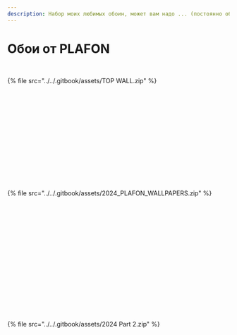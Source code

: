 ```yaml
---
description: Набор моих любимых обоин, может вам надо ... (постоянно обновляется)
---
```


# Обои от PLAFON

<figure><img src="../../.gitbook/assets/Снимок экрана от 2023-06-10 10-15-14.png" alt=""><figcaption></figcaption></figure>

<figure><img src="../../.gitbook/assets/Снимок экрана от 2024-11-23 11-04-16.png" alt=""><figcaption></figcaption></figure>

{% file src="../../.gitbook/assets/TOP WALL.zip" %}

<div><figure><img src="../../.gitbook/assets/wallhaven-jxrkky.jpg" alt=""><figcaption></figcaption></figure> <figure><img src="../../.gitbook/assets/diablo_4_iv_lilith_2023_video_game-wallpaper-5120x2160.jpg" alt=""><figcaption></figcaption></figure> <figure><img src="../../.gitbook/assets/aloy_horizon_forbidden_west_video_game_2-wallpaper-3440x1440.jpg" alt=""><figcaption></figcaption></figure> <figure><img src="../../.gitbook/assets/1298340.jpg" alt=""><figcaption></figcaption></figure> <figure><img src="../../.gitbook/assets/background.png" alt=""><figcaption></figcaption></figure> <figure><img src="../../.gitbook/assets/Endy_vector_EOS-planet.png" alt=""><figcaption></figcaption></figure> <figure><img src="../../.gitbook/assets/Endy_vector_watching.png" alt=""><figcaption></figcaption></figure> <figure><img src="../../.gitbook/assets/Firefox_wallpaperGitHub.png" alt=""><figcaption></figcaption></figure> <figure><img src="../../.gitbook/assets/921802.jpg" alt=""><figcaption></figcaption></figure> <figure><img src="../../.gitbook/assets/bladerunner.jpg" alt=""><figcaption></figcaption></figure> <figure><img src="../../.gitbook/assets/Firefox_wallpaper.png" alt=""><figcaption></figcaption></figure> <figure><img src="../../.gitbook/assets/yoda-7000x3500-star-wars-battlefront-4k-8k-13727.jpg" alt=""><figcaption></figcaption></figure> <figure><img src="../../.gitbook/assets/watch-dogs-legion-2019-yx.jpg" alt=""><figcaption></figcaption></figure> <figure><img src="../../.gitbook/assets/biomutant-3840x2160-4k-12328.jpg" alt=""><figcaption></figcaption></figure> <figure><img src="../../.gitbook/assets/wallpapersden.com_cyberpunk-boy-2077_5120x2876.jpg" alt=""><figcaption></figcaption></figure> <figure><img src="../../.gitbook/assets/house_future_art_141034_7680x3688.jpg" alt=""><figcaption></figcaption></figure></div>

{% file src="../../.gitbook/assets/2024_PLAFON_WALLPAPERS.zip" %}

<div><figure><img src="../../.gitbook/assets/car-street-night-city-digital-art-4k-wallpaper-uhdpaper.com-914@0@i.jpg" alt=""><figcaption></figcaption></figure> <figure><img src="../../.gitbook/assets/lighthouse-sunset-scenery-digital-art-4k-wallpaper-uhdpaper.com-326@1@m.jpg" alt=""><figcaption></figcaption></figure> <figure><img src="../../.gitbook/assets/wallpapersden.com_cityscape-8k-cyber-city-digital-art_7680x4320.jpg" alt=""><figcaption></figcaption></figure> <figure><img src="../../.gitbook/assets/muscle-car-night-road-digital-art-4k-wallpaper-uhdpaper.com-25@0@j.jpg" alt=""><figcaption></figcaption></figure> <figure><img src="../../.gitbook/assets/2024-year-digital-art-4k-wallpaper-uhdpaper.com-901@0@i.jpg" alt=""><figcaption></figcaption></figure> <figure><img src="../../.gitbook/assets/anime-night-stars-sky-clouds-scenery-digital-art-4k-wallpaper-uhdpaper.com-772@0@i.jpg" alt=""><figcaption></figcaption></figure> <figure><img src="../../.gitbook/assets/ferrari-car-road-hollywood-night-city-scenery-digital-art-4k-wallpaper-uhdpaper.com-202@1@n.jpg" alt=""><figcaption></figcaption></figure> <figure><img src="../../.gitbook/assets/car-night-street-digital-art-4k-wallpaper-uhdpaper.com-16@0@j.jpg" alt=""><figcaption></figcaption></figure> <figure><img src="../../.gitbook/assets/sunset-road-car-forest-scenery-digital-art-4k-wallpaper-uhdpaper.com-881@1@m.jpg" alt=""><figcaption></figcaption></figure> <figure><img src="../../.gitbook/assets/car-road-forest-sunset-mountain-scenery-4k-wallpaper-uhdpaper.com-878@1@m.jpg" alt=""><figcaption></figcaption></figure> <figure><img src="../../.gitbook/assets/alone-night-city-scenery-digital-art-4k-wallpaper-uhdpaper.com-851@1@m.jpg" alt=""><figcaption></figcaption></figure> <figure><img src="../../.gitbook/assets/sports-car-red-smoke-digital-art-4k-wallpaper-uhdpaper.com-28@0@j.jpg" alt=""><figcaption></figcaption></figure> <figure><img src="../../.gitbook/assets/sports-car-road-digital-art-4k-wallpaper-uhdpaper.com-15@0@j.jpg" alt=""><figcaption></figcaption></figure> <figure><img src="../../.gitbook/assets/delorean-car-time-machine-neon-lights-digital-art-4k-wallpaper-uhdpaper.com-17@0@j.jpg" alt=""><figcaption></figcaption></figure> <figure><img src="../../.gitbook/assets/soldier-gas-mask-flower-digital-art-4k-wallpaper-uhdpaper.com-13@0@j.jpg" alt=""><figcaption></figcaption></figure> <figure><img src="../../.gitbook/assets/muscle-car-ice-road-red-moon-digital-art-4k-wallpaper-uhdpaper.com-18@0@j.jpg" alt=""><figcaption></figcaption></figure> <figure><img src="../../.gitbook/assets/sci-fi-digital-art-uhdpaper.com-8K-4.956.jpg" alt=""><figcaption></figcaption></figure> <figure><img src="../../.gitbook/assets/1244429.jpg" alt=""><figcaption></figcaption></figure> <figure><img src="../../.gitbook/assets/light_snow.png" alt=""><figcaption></figcaption></figure></div>

{% file src="../../.gitbook/assets/2024 Part 2.zip" %}

<div><figure><img src="../../.gitbook/assets/playing_video_games-wallpaper-5120x2880.jpg" alt=""><figcaption></figcaption></figure> <figure><img src="../../.gitbook/assets/spaceman_art-wallpaper-8640x3600.jpg" alt=""><figcaption></figcaption></figure> <figure><img src="../../.gitbook/assets/wallhaven-39e556.png" alt=""><figcaption></figcaption></figure> <figure><img src="../../.gitbook/assets/wallhaven-kx5v57.jpg" alt=""><figcaption></figcaption></figure> <figure><img src="../../.gitbook/assets/voxels-city-cityscape-details-architecture-hd-wallpaper-edd1542121173167fa2fa5c326d8ffe5.jpg" alt=""><figcaption></figcaption></figure> <figure><img src="../../.gitbook/assets/wallpaperflare.com_wallpaper.jpg" alt=""><figcaption></figcaption></figure></div>

